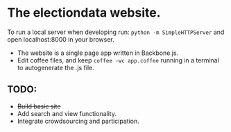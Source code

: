 The electiondata website.
===

To run a local server when developing run:
  ```python -m SimpleHTTPServer```
and open localhost:8000 in your browser.

* The website is a single page app written in Backbone.js.
* Edit coffee files, and keep ```coffee -wc app.coffee``` running in a terminal to autogenerate the .js file.

TODO:
---
* ~~Build basic site~~
* Add search and view functionality.
* Integrate crowdsourcing and participation.